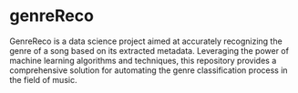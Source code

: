 # genreReco
GenreReco is a data science project aimed at accurately recognizing the genre of a song based on its extracted metadata. Leveraging the power of machine learning algorithms and techniques, this repository provides a comprehensive solution for automating the genre classification process in the field of music.
